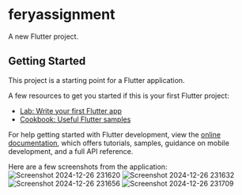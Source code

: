 # feryassignment

A new Flutter project.

## Getting Started

This project is a starting point for a Flutter application.

A few resources to get you started if this is your first Flutter project:

- [Lab: Write your first Flutter app](https://docs.flutter.dev/get-started/codelab)
- [Cookbook: Useful Flutter samples](https://docs.flutter.dev/cookbook)

For help getting started with Flutter development, view the
[online documentation](https://docs.flutter.dev/), which offers tutorials,
samples, guidance on mobile development, and a full API reference.

Here are a few screenshots from the application:
![Screenshot 2024-12-26 231620](https://github.com/user-attachments/assets/be2b9639-8bdd-4064-855a-d1b23995a92c)
![Screenshot 2024-12-26 231632](https://github.com/user-attachments/assets/92cb19de-b0bf-46f9-8d92-8e1b53560edd)
![Screenshot 2024-12-26 231656](https://github.com/user-attachments/assets/233e3e6a-f5c4-4974-94df-99607be71abc)
![Screenshot 2024-12-26 231709](https://github.com/user-attachments/assets/c048db0a-7805-4dc2-ace3-c66ee2f6dac4)

